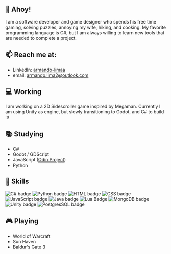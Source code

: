 ## 👋 Ahoy!

I am a software developer and game designer who spends his free time gaming, solving puzzles, annoying my wife, hiking, and cooking. My favorite programming language is C#, but I am always willing to learn new tools that are needed to complete a project.

## 📫 Reach me at:
- LinkedIn: [armando-limaa](https://www.linkedin.com/in/armandolimaa/)
- email: [armando.lima2@outlook.com](mailto:armando.lima2@outlook.com)

## 💻 Working
I am working on a 2D Sidescroller game inspired by Megaman. Currently I am using Unity as engine, but slowly transitioning to Godot, and C# to build it!

## 📚 Studying
- C#
- Godot / GDScript
- JavaScript ([Odin Project](https://www.theodinproject.com))
- Python

## 🚀 Skills
<div display="inline">
<img src="https://img.shields.io/badge/C%23-239120?style=for-the-badge&logo=c-sharp&logoColor=white" alt="C# badge">
<img src="https://img.shields.io/badge/Python-14354C?style=for-the-badge&logo=python&logoColor=white" alt="Python badge">
<img src="https://img.shields.io/badge/HTML5-E34F26?style=for-the-badge&logo=html5&logoColor=white" alt="HTML badge">
<img src="https://img.shields.io/badge/CSS3-1572B6?style=for-the-badge&logo=css3&logoColor=white" alt="CSS badge">
<img src="https://img.shields.io/badge/JavaScript-323330?style=for-the-badge&logo=javascript&logoColor=F7DF1E" alt="JavaScript badge">
<img src="https://img.shields.io/badge/Java-ED8B00?style=for-the-badge&logo=openjdk&logoColor=white" alt="Java badge">
<img src="https://img.shields.io/badge/Lua-2C2D72?style=for-the-badge&logo=lua&logoColor=white" alt="Lua Badge">
<img src="https://img.shields.io/badge/MongoDB-4EA94B?style=for-the-badge&logo=mongodb&logoColor=white" alt="MongoDB badge">
<img src="https://img.shields.io/badge/Unity-100000?style=for-the-badge&logo=unity&logoColor=white" alt="Unity badge">
<img src="https://img.shields.io/badge/PostgreSQL-316192?style=for-the-badge&logo=postgresql&logoColor=white" alt="PostgresSQL badge">
</div>

## 🎮 Playing
- World of Warcraft
- Sun Haven
- Baldur's Gate 3
